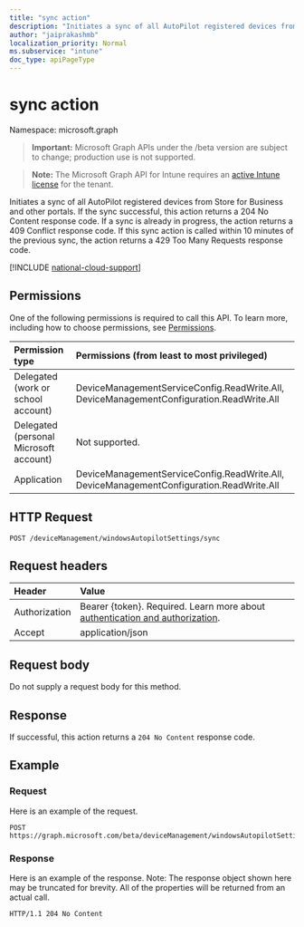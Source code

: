 ```yaml
---
title: "sync action"
description: "Initiates a sync of all AutoPilot registered devices from Store for Business and other portals. If the sync successful, this action returns a 204 No Content response code. If a sync is already in progress, the action returns a 409 Conflict response code.  If this sync action is called within 10 minutes of the previous sync, the action returns a 429 Too Many Requests response code."
author: "jaiprakashmb"
localization_priority: Normal
ms.subservice: "intune"
doc_type: apiPageType
---
```


# sync action

Namespace: microsoft.graph

> **Important:** Microsoft Graph APIs under the /beta version are subject to change; production use is not supported.

> **Note:** The Microsoft Graph API for Intune requires an [active Intune license](https://go.microsoft.com/fwlink/?linkid=839381) for the tenant.

Initiates a sync of all AutoPilot registered devices from Store for Business and other portals. If the sync successful, this action returns a 204 No Content response code. If a sync is already in progress, the action returns a 409 Conflict response code.  If this sync action is called within 10 minutes of the previous sync, the action returns a 429 Too Many Requests response code.

[!INCLUDE [national-cloud-support](../../includes/all-clouds.md)]

## Permissions
One of the following permissions is required to call this API. To learn more, including how to choose permissions, see [Permissions](/graph/permissions-reference).

|Permission type|Permissions (from least to most privileged)|
|:---|:---|
|Delegated (work or school account)|DeviceManagementServiceConfig.ReadWrite.All, DeviceManagementConfiguration.ReadWrite.All|
|Delegated (personal Microsoft account)|Not supported.|
|Application|DeviceManagementServiceConfig.ReadWrite.All, DeviceManagementConfiguration.ReadWrite.All|

## HTTP Request
<!-- {
  "blockType": "ignored"
}
-->
``` http
POST /deviceManagement/windowsAutopilotSettings/sync
```

## Request headers
|Header|Value|
|:---|:---|
|Authorization|Bearer {token}. Required. Learn more about [authentication and authorization](/graph/auth/auth-concepts).|
|Accept|application/json|

## Request body
Do not supply a request body for this method.

## Response
If successful, this action returns a `204 No Content` response code.

## Example

### Request
Here is an example of the request.
``` http
POST https://graph.microsoft.com/beta/deviceManagement/windowsAutopilotSettings/sync
```

### Response
Here is an example of the response. Note: The response object shown here may be truncated for brevity. All of the properties will be returned from an actual call.
``` http
HTTP/1.1 204 No Content
```
